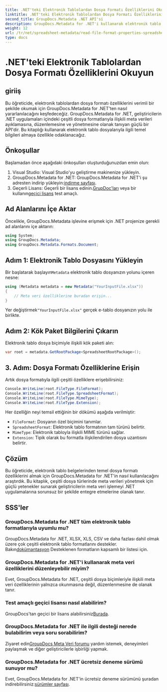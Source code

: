 ```yaml
---
title: .NET'teki Elektronik Tablolardan Dosya Formatı Özelliklerini Okuyun
linktitle: .NET'teki Elektronik Tablolardan Dosya Formatı Özelliklerini Okuyun
second_title: GroupDocs.Metadata .NET API'si
description: GroupDocs.Metadata for .NET'i kullanarak elektronik tablo dosya formatı özelliklerini nasıl okuyacağınızı öğrenin. Basit API çağrılarıyla dosya biçimine, MIME türüne ve daha fazlasına erişin.
weight: 12
url: /tr/net/spreadsheet-metadata/read-file-format-properties-spreadsheets/
type: docs
---
```

# .NET'teki Elektronik Tablolardan Dosya Formatı Özelliklerini Okuyun

## giriiş
Bu öğreticide, elektronik tablolardan dosya formatı özelliklerini verimli bir şekilde okumak için GroupDocs.Metadata for .NET'ten nasıl yararlanılacağını keşfedeceğiz. GroupDocs.Metadata for .NET, geliştiricilerin .NET uygulamaları içindeki çeşitli dosya formatlarıyla ilişkili meta verileri ayıklamasına, düzenlemesine ve yönetmesine olanak tanıyan güçlü bir API'dir. Bu kitaplığı kullanarak elektronik tablo dosyalarıyla ilgili temel bilgileri almaya özellikle odaklanacağız.
## Önkoşullar
Başlamadan önce aşağıdaki önkoşulları oluşturduğunuzdan emin olun:
1. Visual Studio: Visual Studio'yu geliştirme makinenize yükleyin.
2.  GroupDocs.Metadata for .NET: GroupDocs.Metadata for .NET'i şu adresten indirip yükleyin:[indirme sayfası](https://releases.groupdocs.com/metadata/net/).
3.  Geçerli Lisans: Geçerli bir lisans edinin.[GrupDoc'ları](https://purchase.groupdocs.com/buy) veya bir kullanın[geçici lisans](https://purchase.groupdocs.com/temporary-license/) test amaçlı.

## Ad Alanlarını İçe Aktar
Öncelikle, GroupDocs.Metadata işlevine erişmek için .NET projenize gerekli ad alanlarını içe aktarın:
```csharp
using System;
using GroupDocs.Metadata;
using GroupDocs.Metadata.Formats.Document;
```
## Adım 1: Elektronik Tablo Dosyasını Yükleyin
 Bir başlatarak başlayın`Metadata` elektronik tablo dosyanızın yolunu içeren nesne:
```csharp
using (Metadata metadata = new Metadata("YourInputFile.xlsx"))
{
    // Meta veri özelliklerine buradan erişin...
}
```
 Yer değiştirmek`"YourInputFile.xlsx"` gerçek e-tablo dosyanızın yolu ile birlikte.
## Adım 2: Kök Paket Bilgilerini Çıkarın
Elektronik tablo dosya biçimiyle ilişkili kök paketi alın:
```csharp
var root = metadata.GetRootPackage<SpreadsheetRootPackage>();
```
## 3. Adım: Dosya Formatı Özelliklerine Erişin
Artık dosya formatıyla ilgili çeşitli özelliklere erişebilirsiniz:
```csharp
Console.WriteLine(root.FileType.FileFormat);
Console.WriteLine(root.FileType.SpreadsheetFormat);
Console.WriteLine(root.FileType.MimeType);
Console.WriteLine(root.FileType.Extension);
```
Her özelliğin neyi temsil ettiğinin bir dökümü aşağıda verilmiştir:
- `FileFormat`: Dosyanın özel biçimini tanımlar.
- `SpreadsheetFormat`: Elektronik tablo formatının tam türünü belirtir.
- `MimeType`: Elektronik tabloyla ilişkili MIME türünü sağlar.
- `Extension`: Tipik olarak bu formatla ilişkilendirilen dosya uzantısını belirtir.

## Çözüm
Bu öğreticide, elektronik tablo belgelerinden temel dosya formatı özelliklerini almak için GroupDocs.Metadata for .NET'in nasıl kullanılacağını araştırdık. Bu kitaplık, çeşitli dosya türlerinde meta verileri yönetmek için güçlü yetenekler sunarak geliştiricilerin meta veri işlemeyi .NET uygulamalarına sorunsuz bir şekilde entegre etmelerine olanak tanır.

## SSS'ler
### GroupDocs.Metadata for .NET tüm elektronik tablo formatlarıyla uyumlu mu?
 GroupDocs.Metadata for .NET, XLSX, XLS, CSV ve daha fazlası dahil olmak üzere çok çeşitli elektronik tablo formatlarını destekler. Bakın[dokümantasyon](https://tutorials.groupdocs.com/metadata/net/) Desteklenen formatların kapsamlı bir listesi için.
### GroupDocs.Metadata for .NET'i kullanarak meta veri özelliklerini düzenleyebilir miyim?
Evet, GroupDocs.Metadata for .NET, çeşitli dosya biçimleriyle ilişkili meta veri özelliklerinin yalnızca okunmasına değil, düzenlenmesine de olanak tanır.
### Test amaçlı geçici lisansı nasıl alabilirim?
 GroupDocs'tan geçici bir lisans alabilirsiniz[Burada](https://purchase.groupdocs.com/temporary-license/).
### GroupDocs.Metadata for .NET ile ilgili desteği nerede bulabilirim veya soru sorabilirim?
 Ziyaret edin[GroupDocs Meta Veri forumu](https://forum.groupdocs.com/c/metadata/14) yardım istemek, deneyimleri paylaşmak ve diğer geliştiricilerle işbirliği yapmak.
### GroupDocs.Metadata for .NET ücretsiz deneme sürümü sunuyor mu?
 Evet, GroupDocs.Metadata for .NET'in ücretsiz deneme sürümünü şuradan indirebilirsiniz:[sürümler sayfası](https://releases.groupdocs.com/).